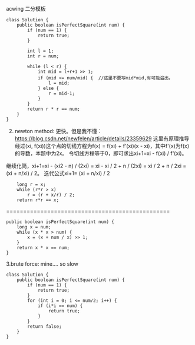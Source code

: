acwing 二分模板
```
class Solution {
    public boolean isPerfectSquare(int num) {
        if (num == 1) {
            return true;
        }
        
        int l = 1;
        int r = num;
        
        while (l < r) {
            int mid = l+r+1 >> 1;
            if (mid <= num/mid) {  //这里不要写mid*mid,有可能溢出。
                l = mid;
            } else {
                r = mid-1;
            }
        }
        return r * r == num;
    }
}
```
2. newton method:
更快。但是我不懂： https://blog.csdn.net/newfelen/article/details/23359629  这里有原理推导
经过(xi, f(xi))这个点的切线方程为f(x) = f(xi) + f’(xi)(x - xi)，其中f'(x)为f(x)的导数，本题中为2x。
令切线方程等于0，即可求出xi+1=xi - f(xi) / f'(xi)。

继续化简，xi+1=xi - (xi2 - n) / (2xi) = xi - xi / 2 + n / (2xi) = xi / 2 + n / 2xi = (xi + n/xi) / 2。
迭代公式xi+1= (xi + n/xi) / 2
```
    long r = x;
    while (r*r > x)
        r = (r + x/r) / 2;
    return r*r == x;
```
================================================    
```
public boolean isPerfectSquare(int num) {
    long x = num;
    while (x * x > num) {
        x = (x + num / x) >> 1;
    }
    return x * x == num;
}
```   
    
3.brute force: mine.... so slow
```
class Solution {
    public boolean isPerfectSquare(int num) {
        if (num == 1) {
            return true;
        }
        for (int i = 0; i <= num/2; i++) {
            if (i*i == num) {
                return true;
            }
        }
        return false;
    }
}
```
